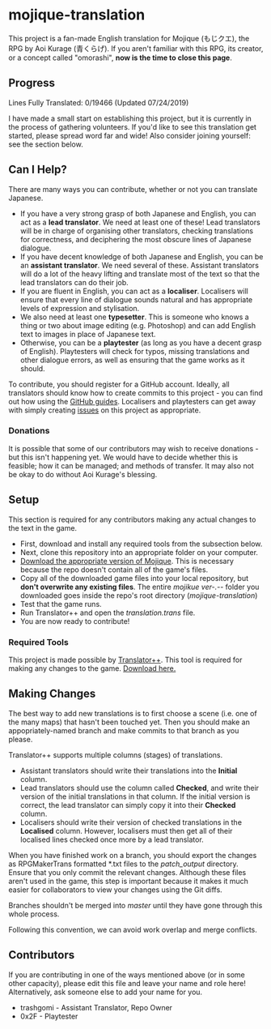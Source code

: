 # mojique-translation

This project is a fan-made English translation for Mojique (もじクエ), the RPG by Aoi Kurage (青くらげ). If you aren't familiar with this RPG, its creator, or a concept called "omorashi", **now is the time to close this page**.

## Progress

Lines Fully Translated: 0/19466 (Updated 07/24/2019)

I have made a small start on establishing this project, but it is currently in the process of gathering volunteers. If you'd like to see this translation get started, please spread word far and wide! Also consider joining yourself: see the section below.

## Can I Help?

There are many ways you can contribute, whether or not you can translate Japanese.

* If you have a very strong grasp of both Japanese and English, you can act as a **lead translator**. We need at least one of these! Lead translators will be in charge of organising other translators, checking translations for correctness, and deciphering the most obscure lines of Japanese dialogue.
* If you have decent knowledge of both Japanese and English, you can be an **assistant translator**. We need several of these. Assistant translators will do a lot of the heavy lifting and translate most of the text so that the lead translators can do their job.
* If you are fluent in English, you can act as a **localiser**. Localisers will ensure that every line of dialogue sounds natural and has appropriate levels of expression and stylisation.
* We also need at least one **typesetter**. This is someone who knows a thing or two about image editing (e.g. Photoshop) and can add English text to images in place of Japanese text.
* Otherwise, you can be a **playtester** (as long as you have a decent grasp of English). Playtesters will check for typos, missing translations and other dialogue errors, as well as ensuring that the game works as it should.

To contribute, you should register for a GitHub account. Ideally, all translators should know how to create commits to this project - you can find out how using the [GitHub guides](https://guides.github.com/).
Localisers and playtesters can get away with simply creating [issues](https://github.com/trashgomi/mojique-translation/issues) on this project as appropriate.

### Donations

It is possible that some of our contributors may wish to receive donations - but this isn't happening yet. We would have to decide whether this is feasible; how it can be managed; and methods of transfer. It may also not be okay to do without Aoi Kurage's blessing. 

## Setup

This section is required for any contributors making any actual changes to the text in the game.

* First, download and install any required tools from the subsection below.
* Next, clone this repository into an appropriate folder on your computer.
* [Download the appropriate version of Mojique](https://aokurage.booth.pm/items/966800). This is necessary because the repo doesn't contain all of the game's files.
* Copy all of the downloaded game files into your local repository, but **don't overwrite any existing files**. The entire _mojikue ver-.--_ folder you downloaded goes inside the repo's root directory (_mojique-translation_)
* Test that the game runs.
* Run Translator++ and open the _translation.trans_ file.
* You are now ready to contribute!

### Required Tools

This project is made possible by [Translator++](https://forums.rpgmakerweb.com/index.php?threads/translator-game-translation-tool.102706/).
This tool is required for making any changes to the game. [Download here.](https://mega.nz/#F!P191mCib!f1gDY15BkUN20_61ikoAew)

## Making Changes

The best way to add new translations is to first choose a scene (i.e. one of the many maps) that hasn't been touched yet. Then you should make an appopriately-named branch and make commits to that branch as you please.

Translator++ supports multiple columns (stages) of translations.
* Assistant translators should write their translations into the **Initial** column. 
* Lead translators should use the column called **Checked**, and write their version of the initial translations in that column. If the initial version is correct, the lead translator can simply copy it into their **Checked** column.
* Localisers should write their version of checked translations in the **Localised** column. However, localisers must then get all of their localised lines checked once more by a lead translator.

When you have finished work on a branch, you should export the changes as RPGMakerTrans formatted \*.txt files to the _patch_output_ directory. Ensure that you only commit the relevant changes. Although these files aren't used in the game, this step is important because it makes it much easier for collaborators to view your changes using the Git diffs.

Branches shouldn't be merged into _master_ until they have gone through this whole process.

Following this convention, we can avoid work overlap and merge conflicts.

## Contributors

If you are contributing in one of the ways mentioned above (or in some other capacity), please edit this file and leave your name and role here! Alternatively, ask someone else to add your name for you.

* trashgomi - Assistant Translator, Repo Owner
* 0x2F - Playtester
